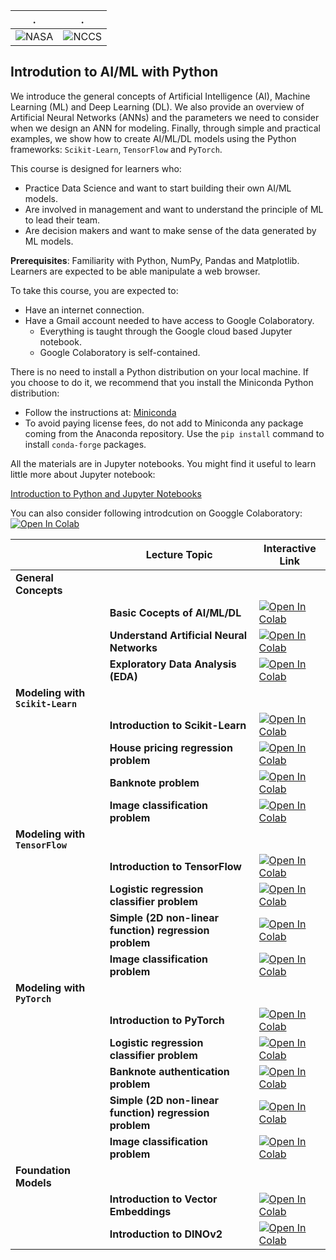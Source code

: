 | . | . |
| - | - |
| ![NASA](https://portal.nccs.nasa.gov/datashare/astg/training/python/logos/nasa-logo.svg) | ![NCCS](https://www.nccs.nasa.gov/sites/default/files/NCCS_Logo_0.png) |

## Introdution to AI/ML with Python

We introduce the general concepts of Artificial Intelligence (AI),
Machine Learning (ML) and Deep Learning (DL). 
We also provide an overview of Artificial Neural Networks (ANNs)
and the parameters we need to consider when we design an ANN for modeling.
Finally, through simple and practical examples, we show how to create AI/ML/DL models
using the Python frameworks: `Scikit-Learn`, `TensorFlow` and `PyTorch`.

This course is designed for learners who:

- Practice Data Science and want to start building their own AI/ML models.
- Are involved in management and want to understand the principle of ML to lead their team.
- Are decision makers and want to make sense of the data generated by ML models.



**Prerequisites**: Familiarity with Python, NumPy, Pandas and Matplotlib. Learners are expected to be able manipulate a web browser.

To take this course, you are expected to:

- Have an internet connection.
- Have a Gmail account needed to have access to Google Colaboratory. 
   - Everything is taught through the Google cloud based Jupyter notebook.
   - Google Colaboratory is self-contained.

There is no need to install a Python distribution on your local machine.
If you choose to do it, we recommend that you install 
the Miniconda Python distribution:
- Follow the instructions at: [Miniconda](https://docs.anaconda.com/miniconda/)
- To avoid paying license fees, do not add to Miniconda any package coming 
   from the Anaconda repository. 
   Use the `pip install` command to install `conda-forge` packages.


All the materials are in Jupyter notebooks. 
You might find it useful to learn little more about Jupyter notebook: 

[Introduction to Python and Jupyter Notebooks](https://nustat.github.io/DataScience_Intro_python/Introduction%20to%20Python%20and%20Jupyter%20Notebooks.html)

You can also consider following introdcution on Googgle Colaboratory:
 [![Open In Colab](https://colab.research.google.com/assets/colab-badge.svg)](https://colab.research.google.com/github/astg606/py_materials/blob/master/jupyter_notebook/jupyter_notebook_introduction.ipynb)


|  | Lecture Topic | Interactive Link | 
| --- |---|---|
| __General Concepts__ |  | |
|    | **Basic Cocepts of AI/ML/DL** | [![Open In Colab](https://colab.research.google.com/assets/colab-badge.svg)](https://colab.research.google.com/github/astg606/astg_pymaterials/blob/main/ai_ml_tools/basic_ai_ml_concepts.ipynb) |
|    | **Understand Artificial Neural Networks** | [![Open In Colab](https://colab.research.google.com/assets/colab-badge.svg)](https://colab.research.google.com/github/astg606/astg_pymaterials/blob/main/ai_ml_tools/understand_neural_networks.ipynb) |
|    | **Exploratory Data Analysis (EDA)** | [![Open In Colab](https://colab.research.google.com/assets/colab-badge.svg)](https://colab.research.google.com/github/astg606/astg_pymaterials/blob/main/ai_ml_tools/understand_exploratory_data_analysis.ipynb) |
| __Modeling with `Scikit-Learn`__ |  | |
|    | **Introduction to Scikit-Learn** | [![Open In Colab](https://colab.research.google.com/assets/colab-badge.svg)](https://colab.research.google.com/github/astg606/astg_pymaterials/blob/main/ai_ml_tools/sklearn/sklearn_introduction.ipynb) |
|    | **House pricing regression problem** | [![Open In Colab](https://colab.research.google.com/assets/colab-badge.svg)](https://colab.research.google.com/github/astg606/astg_pymaterials/blob/main/ai_ml_tools/sklearn/sklearn_regression_model.ipynb) |
|    | **Banknote  problem** | [![Open In Colab](https://colab.research.google.com/assets/colab-badge.svg)](https://colab.research.google.com/github/astg606/astg_pymaterials/blob/main/ai_ml_tools/sklearn/sklearn_banknote_authentication.ipynb) |
|    | **Image classification problem** | [![Open In Colab](https://colab.research.google.com/assets/colab-badge.svg)](https://colab.research.google.com/github/astg606/astg_pymaterials/blob/main/ai_ml_tools/sklearn/sklearn_image_classification.ipynb) |
| __Modeling with `TensorFlow`__ |  | |
|    | **Introduction to TensorFlow** | [![Open In Colab](https://colab.research.google.com/assets/colab-badge.svg)](https://colab.research.google.com/github/astg606/astg_pymaterials/blob/main/ai_ml_tools/tensorflow/tensorflow_introduction.ipynb) |
|    | **Logistic regression classifier problem** | [![Open In Colab](https://colab.research.google.com/assets/colab-badge.svg)](https://colab.research.google.com/github/astg606/astg_pymaterials/blob/main/ai_ml_tools/tensorflow/tensorflow_logistic_regression_classifier.ipynb) |
|    | **Simple (2D non-linear function) regression problem** | [![Open In Colab](https://colab.research.google.com/assets/colab-badge.svg)](https://colab.research.google.com/github/astg606/astg_pymaterials/blob/main/ai_ml_tools/tensorflow/tensorflow_simple_regression.ipynb) |
|    | **Image classification problem** | [![Open In Colab](https://colab.research.google.com/assets/colab-badge.svg)](https://colab.research.google.com/github/astg606/astg_pymaterials/blob/main/ai_ml_tools/tensorflow/tensorflow_image_classiffication.ipynb) |
| __Modeling with `PyTorch`__ |  | |
|    | **Introduction to PyTorch** | [![Open In Colab](https://colab.research.google.com/assets/colab-badge.svg)](https://colab.research.google.com/github/astg606/astg_pymaterials/blob/main/ai_ml_tools/pytorch/pytorch_introduction.ipynb) |
|    | **Logistic regression classifier problem** | [![Open In Colab](https://colab.research.google.com/assets/colab-badge.svg)](https://colab.research.google.com/github/astg606/astg_pymaterials/blob/main/ai_ml_tools/pytorch/pytorch_logistic_regression_classifier.ipynb) |
|    | **Banknote authentication problem** | [![Open In Colab](https://colab.research.google.com/assets/colab-badge.svg)](https://colab.research.google.com/github/astg606/astg_pymaterials/blob/main/ai_ml_tools/pytorch/pytorch_banknote_authentication.ipynb) |
|    | **Simple (2D non-linear function) regression problem** | [![Open In Colab](https://colab.research.google.com/assets/colab-badge.svg)](https://colab.research.google.com/github/astg606/astg_pymaterials/blob/main/ai_ml_tools/pytorch/pytorch_simple_regression.ipynb) |
|    | **Image classification problem** | [![Open In Colab](https://colab.research.google.com/assets/colab-badge.svg)](https://colab.research.google.com/github/astg606/astg_pymaterials/blob/main/ai_ml_tools/pytorch/pytorch_image_classification.ipynb) |
| __Foundation Models__ |  | |
|    | **Introduction to Vector Embeddings** | [![Open In Colab](https://colab.research.google.com/assets/colab-badge.svg)](https://colab.research.google.com/github/astg606/astg_pymaterials/blob/main/ai_ml_tools/understand_vector_embeddings.ipynb) |
|    | **Introduction to DINOv2** | [![Open In Colab](https://colab.research.google.com/assets/colab-badge.svg)](https://colab.research.google.com/github/astg606/astg_pymaterials/blob/main/ai_ml_tools/pytorch/dinov2_introduction_pytorch.ipynb) |
